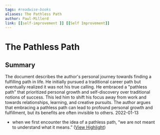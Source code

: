 ```yaml
---
tags: #readwise-books
aliases: The Pathless Path
author: Paul-Millerd
link: [[self-improvement ]] [[Self Improvement]]
---
```

# The Pathless Path

## Summary
The document describes the author's personal journey towards finding a fulfilling path in life. He initially pursued a traditional career path but eventually realized it was not his true calling. He embraced a "pathless path" that prioritized personal growth and self-discovery over traditional notions of success. This led him to shift his focus away from work and towards relationships, learning, and creative pursuits. The author argues that embracing a pathless path can lead to profound personal growth and fulfillment, but its benefits are often invisible to others.
2022-01-13

- when we first encounter the idea of a pathless path, “we are not meant to understand what it means.” ([View Highlight](https://read.readwise.io/read/01h9fb3akc3xfq5zhvqxz0h8e6))
